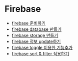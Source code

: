 Firebase
========

- [firebase 준비하기](https://github.com/mrlee323/TIL/blob/main/Firebase/firebase_ready.md)
- [firebase database 만들기](https://github.com/mrlee323/TIL/blob/main/Firebase/firebase_database.md)
- [firebase storage 만들기](https://github.com/mrlee323/TIL/blob/main/Firebase/firebase_storage.md)
- [firebase 정보 update하기](https://github.com/mrlee323/TIL/blob/main/Firebase/firebase_update.md)
- [firebase toggle 이용한 기능추가](https://github.com/mrlee323/TIL/blob/main/Firebase/firebase_toggle.md)
- [firebase sort & filter 적용하기](https://github.com/mrlee323/TIL/blob/main/Firebase/firebase_sortFilter.md)